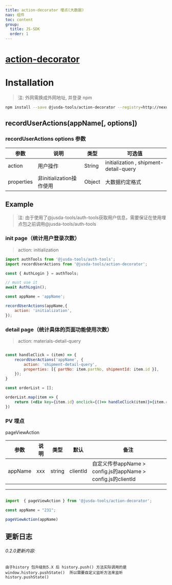```yaml
---
title: action-decorator 埋点(大数据)
nav: 组件
toc: content
group: 
  title: JS-SDK
  order: 1
---
```


# [action-decorator](https://gitlab.jusdaglobal.com/jusda-ui/jusda-tools/tree/dev-0.0.17/packages/action-decorator)
 
# Installation

> 注: 外网需换成外网地址, 并登录 npm

```bash
npm install --save @jusda-tools/action-decorator --registry=http://nexus.jusda.int/verdaccio/
```

## recordUserActions(appName[, options])

### recordUserActions options 参数

| 参数       | 说明                     | 类型   | 可选值                                 |
| ---------- | ------------------------ | ------ | -------------------------------------- |
| action     | 用户操作                 | String | initialization , shipment-detail-query |
| properties | 非initialization操作使用 | Object | 大数据约定格式                         |

## Example

> 注: 由于使用了@jusda-tools/auth-tools获取用户信息，需要保证在使用埋点包之前调用@jusda-tools/auth-tools

<code transform="true" src="../../demo/action-decorator/index.tsx"></code>

### init page（统计用户登录次数）

> action: initialization

```jsx | pure
import authTools from '@jusda-tools/auth-tools';
import recordUserActions from '@jusda-tools/action-decorator';

const { AuthLogin } = authTools;

// must use it
await AuthLogin();

const appName = 'appName';

recordUserActions(appName,{
    action: 'initialization',
});

```

### detail page（统计具体的页面功能使用次数）

> action: materials-detail-query

```jsx | pure

const handleClick = (item) => {
    recordUserActions('appName', {
        action: 'shipment-detail-query',
        properties: [{ partNo: item.partNo, shipmentId: item.id }],
    });
}

const orderList = [];

orderList.map(item => {
    return (<div key={item.id} onclick={()=> handleClick(item)}>{item.order}</div>)
})

```
### PV 埋点 
pageViewAction

| 参数                  | 说明              | 类型       | 默认   | 备注 |
| --------------------- | ----------------- | --------- | -----  | ---- |
| appName               | xxx              | string  |   clientId |  自定义传参appName > config.js的appName > config.js的clientId    |

---

```jsx | pure

import  { pageViewAction } from '@jusda-tools/action-decorator';

const appName = "231";

pageViewAction(appName)

```

## 更新日志
###### 0.2.0更新内容:
```base
由于history 包升级到5.X 后 history.push() 方法实际调用的是 window.history.pushState()  所以需要自定义监听方法来监听 history.pushState() 
```
